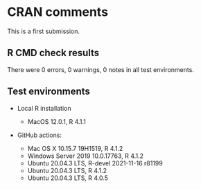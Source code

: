 # CRAN comments

This is a first submission.

## R CMD check results

There were 0 errors, 0 warnings, 0 notes in all test environments.

## Test environments

* Local R installation
    * MacOS 12.0.1, R 4.1.1

* GitHub actions:
  * Mac OS X 10.15.7 19H1519, R 4.1.2
  * Windows Server 2019 10.0.17763, R 4.1.2
  * Ubuntu 20.04.3 LTS, R-devel 2021-11-16 r81199
  * Ubuntu 20.04.3 LTS, R 4.1.2
  * Ubuntu 20.04.3 LTS, R 4.0.5
